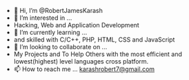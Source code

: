 - 👋 Hi, I’m @RobertJamesKarash
- 👀 I’m interested in ...
- Hacking, Web and Application Development
- 🌱 I’m currently learning ...
- and skilled with C/C++, PHP, HTML, CSS and JavaScript
- 💞️ I’m looking to collaborate on ...
- My Projects and To Help Others with the most efficient and lowest(highest) level languages cross platform.
- 📫 How to reach me ...
karashrobert7@gmail.com

<!---
RobertJamesKarash/RobertJamesKarash is a ✨ special ✨ repository because its `README.md` (this file) appears on your GitHub profile.
--->
